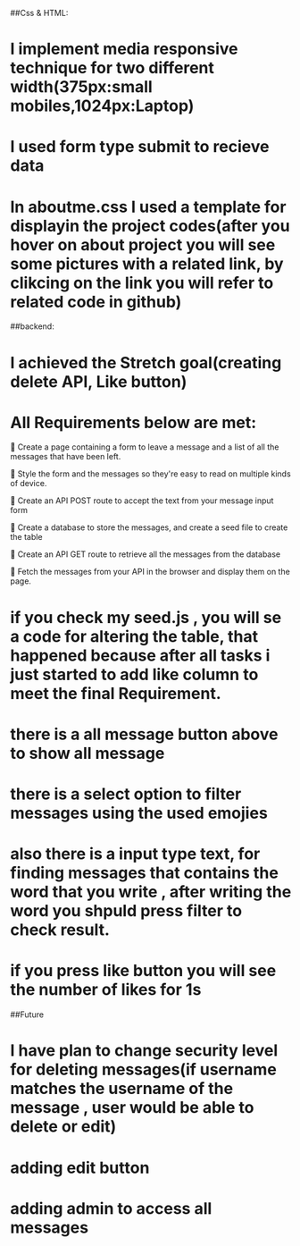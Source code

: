 ##Css & HTML:

# I implement media responsive technique for two different width(375px:small mobiles,1024px:Laptop)

# I used form type submit to recieve data

# In aboutme.css I used a template for displayin the project codes(after you hover on about project you will see some pictures with a related link, by clikcing on the link you will refer to related code in github)

##backend:

# I achieved the Stretch goal(creating delete API, Like button)

# All Requirements below are met:

🎯 Create a page containing a form to leave a message and a list of all the messages that have been left.

🎯 Style the form and the messages so they're easy to read on multiple kinds of device.

🎯 Create an API POST route to accept the text from your message input form

🎯 Create a database to store the messages, and create a seed file to create the table

🎯 Create an API GET route to retrieve all the messages from the database

🎯 Fetch the messages from your API in the browser and display them on the page.

# if you check my seed.js , you will se a code for altering the table, that happened because after all tasks i just started to add like column to meet the final Requirement.

# there is a all message button above to show all message

# there is a select option to filter messages using the used emojies

# also there is a input type text, for finding messages that contains the word that you write , after writing the word you shpuld press filter to check result.

# if you press like button you will see the number of likes for 1s

##Future

# I have plan to change security level for deleting messages(if username matches the username of the message , user would be able to delete or edit)

# adding edit button

# adding admin to access all messages
